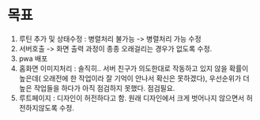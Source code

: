 # 목표
1. 루틴 추가 및 상태수정 : 병렬처리 불가능 -> 병렬처리 가능 수정
2. 서버호출 -> 화면 출력 과정이 종종 오래걸리는 경우가 없도록 수정. 
3. pwa 배포
4. 홈화면 이미지처리 : 솔직히.. 서버 친구가 의도한대로 작동하고 있지 않을 확률이 높은데( 오래전에 한 작업이라 잘 기억이 안나서 확신은 못하겠다), 우선순위가 더 높은 작업들을 하다가 아직 점검하지 못했다. 점검필요.
5. 루트페이지 : 디자인이 허전하다고 함. 원래 디자인에서 크게 벗어나지 않으면서 허전하지않도록 수정.
